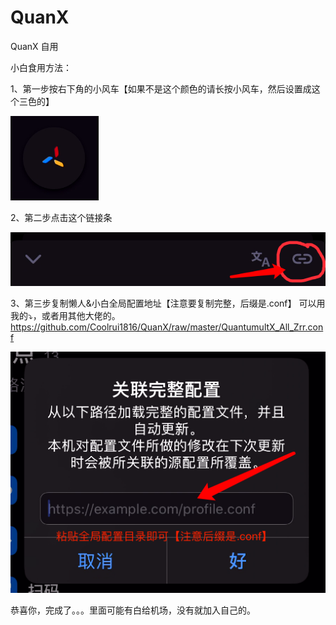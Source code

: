 # QuanX
QuanX
自用

小白食用方法：

1、第一步按右下角的小风车【如果不是这个颜色的请长按小风车，然后设置成这个三色的】

![image](https://raw.githubusercontent.com/Coolrui1816/QuanX/master/img/Help/help_p1.png) 


2、第二步点击这个链接条

![image](https://raw.githubusercontent.com/Coolrui1816/QuanX/master/img/Help/help_p2.png) 


3、第三步复制懒人&小白全局配置地址【注意要复制完整，后缀是.conf】
可以用我的⤵️，或者用其他大佬的。
https://github.com/Coolrui1816/QuanX/raw/master/QuantumultX_All_Zrr.conf

![image](https://raw.githubusercontent.com/Coolrui1816/QuanX/master/img/Help/help_p3.png) 

恭喜你，完成了。。。里面可能有白给机场，没有就加入自己的。
